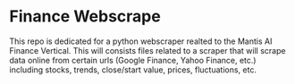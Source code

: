 # Finance Webscrape
This repo is dedicated for a python webscraper realted to the Mantis AI Finance Vertical. This will consists files related to a scraper that will scrape data online from certain urls (Google Finance, Yahoo Finance, etc.) including stocks, trends, close/start value, prices, fluctuations, etc.
